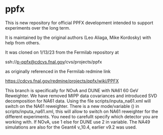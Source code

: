 # ppfx

This is new repository for official PPFX development intended to support experiments over the long term.

It is maintained by the original authors (Leo Aliaga, Mike Kordosky) with help from others.

It was cloned on 1/13/23 from the Fermilab repository at

ssh://p-ppfx@cdcvs.fnal.gov/cvs/projects/ppfx 

as originally referenced in the Fermilab redmine link

https://cdcvs.fnal.gov/redmine/projects/ppfx/wiki/PPFX



This branch is specifically for NOvA and DUNE with NA61 60 GeV Reweighter. We have removed MIPP data covariances and introduced SVD decomposition for NA61 data.
Using the file scripts/inputa_na61.xml will switch on the NA61 reweighter. There is a new mode/variable (<Exp>) in scripts/inputa_na61.xml, this will allow to switch on NA61 reweighter for the different experiments.
You need to carefullt specify which detector you are working with. If NOvA, use 1 else for DUNE use 2 in <Exp> variable.
The NA49 simulations are also for the Geant4 v_10.4, earlier v9.2 was used.



